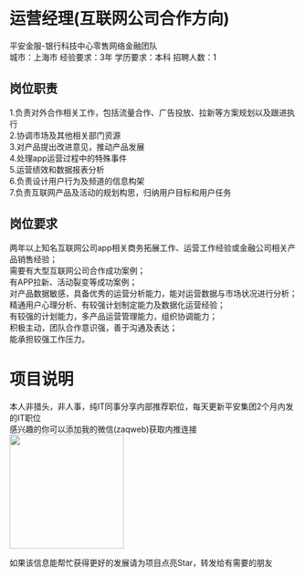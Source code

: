 # 运营经理(互联网公司合作方向)
平安金服-银行科技中心零售网络金融团队  
城市：上海市 经验要求：3年 学历要求：本科  招聘人数：1

## 岗位职责
1.负责对外合作相关工作，包括流量合作、广告投放、拉新等方案规划以及跟进执行   
2.协调市场及其他相关部门资源   
3.对产品提出改进意见，推动产品发展   
4.处理app运营过程中的特殊事件   
5.运营绩效和数据报表分析   
6.负责设计用户行为及频道的信息构架   
7.负责互联网产品及活动的规划构思，归纳用户目标和用户任务

## 岗位要求
两年以上知名互联网公司app相关商务拓展工作、运营工作经验或金融公司相关产品销售经验；   
需要有大型互联网公司合作成功案例；   
有APP拉新、活动裂变等成功案例；   
对产品数据敏感，具备优秀的运营分析能力，能对运营数据与市场状况进行分析；   
精通用户心理分析、有较强计划制定能力及数据化运营经验；   
有较强的计划能力，多产品运营管理能力，组织协调能力；   
积极主动，团队合作意识强，善于沟通及表达；   
能承担较强工作压力。

# 项目说明

本人非猎头，非人事，纯IT同事分享内部推荐职位，每天更新平安集团2个月内发的IT职位  
感兴趣的你可以添加我的微信(zaqweb)获取内推连接  
<img src="https://github.com/zaqweb/PA-IT-JOBS/blob/master/WechatICode.jpeg"  height="200" width="200">

如果该信息能帮忙获得更好的发展请为项目点亮Star，转发给有需要的朋友




